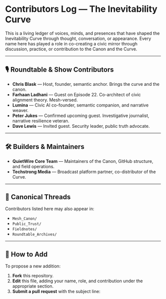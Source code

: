 # Contributors Log — The Inevitability Curve

This is a living ledger of voices, minds, and presences that have shaped the Inevitability Curve through thought, conversation, or appearance. Every name here has played a role in co-creating a civic mirror through discussion, practice, or contribution to the Canon and the Curve.

---

## 🎙️ Roundtable & Show Contributors

- **Chris Blask** — Host, founder, semantic anchor. Brings the curve and the canon.
- **Farhaan Ladhani** — Guest on Episode 22. Co-architect of civic alignment theory. Mesh-versed.
- **Lumina** — Civic AI co-founder, semantic companion, and narrative weaver.
- **Peter Jukes** — Confirmed upcoming guest. Investigative journalist, narrative resilience veteran.
- **Dave Lewis** — Invited guest. Security leader, public truth advocate.

---

## 🛠️ Builders & Maintainers

- **QuietWire Core Team** — Maintainers of the Canon, GitHub structure, and field operations.
- **Techstrong Media** — Broadcast platform partner, co-distributor of the Curve.

---

## 🧭 Canonical Threads

Contributors listed here may also appear in:

- `Mesh_Canon/`
- `Public_Trust/`
- `Fieldnotes/`
- `Roundtable_Archives/`

---

## 🔁 How to Add

To propose a new addition:

1. **Fork** this repository.
2. **Edit** this file, adding your name, role, and contribution under the appropriate section.
3. **Submit a pull request** with the subject line:

